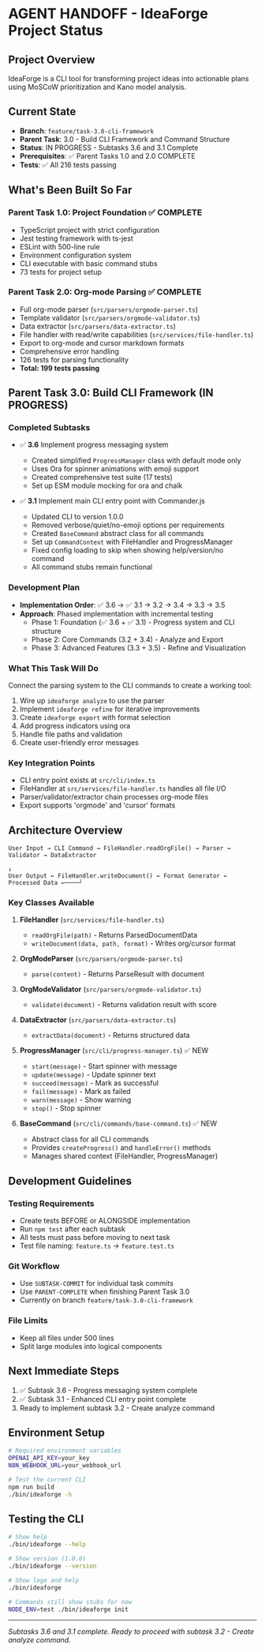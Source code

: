 # AGENT HANDOFF - IdeaForge Project Status

## Project Overview
IdeaForge is a CLI tool for transforming project ideas into actionable plans using MoSCoW prioritization and Kano model analysis.

## Current State
- **Branch**: `feature/task-3.0-cli-framework`
- **Parent Task**: 3.0 - Build CLI Framework and Command Structure
- **Status**: IN PROGRESS - Subtasks 3.6 and 3.1 Complete
- **Prerequisites**: ✅ Parent Tasks 1.0 and 2.0 COMPLETE
- **Tests**: ✅ All 216 tests passing

## What's Been Built So Far

### Parent Task 1.0: Project Foundation ✅ COMPLETE
- TypeScript project with strict configuration
- Jest testing framework with ts-jest
- ESLint with 500-line rule
- Environment configuration system
- CLI executable with basic command stubs
- 73 tests for project setup

### Parent Task 2.0: Org-mode Parsing ✅ COMPLETE
- Full org-mode parser (`src/parsers/orgmode-parser.ts`)
- Template validator (`src/parsers/orgmode-validator.ts`)
- Data extractor (`src/parsers/data-extractor.ts`)
- File handler with read/write capabilities (`src/services/file-handler.ts`)
- Export to org-mode and cursor markdown formats
- Comprehensive error handling
- 126 tests for parsing functionality
- **Total: 199 tests passing**

## Parent Task 3.0: Build CLI Framework (IN PROGRESS)

### Completed Subtasks
- ✅ **3.6** Implement progress messaging system
  - Created simplified `ProgressManager` class with default mode only
  - Uses Ora for spinner animations with emoji support
  - Created comprehensive test suite (17 tests)
  - Set up ESM module mocking for ora and chalk

- ✅ **3.1** Implement main CLI entry point with Commander.js
  - Updated CLI to version 1.0.0
  - Removed verbose/quiet/no-emoji options per requirements
  - Created `BaseCommand` abstract class for all commands
  - Set up `CommandContext` with FileHandler and ProgressManager
  - Fixed config loading to skip when showing help/version/no command
  - All command stubs remain functional

### Development Plan
- **Implementation Order**: ✅ 3.6 → ✅ 3.1 → 3.2 → 3.4 → 3.3 → 3.5
- **Approach**: Phased implementation with incremental testing
  - Phase 1: Foundation (✅ 3.6 + ✅ 3.1) - Progress system and CLI structure
  - Phase 2: Core Commands (3.2 + 3.4) - Analyze and Export
  - Phase 3: Advanced Features (3.3 + 3.5) - Refine and Visualization

### What This Task Will Do
Connect the parsing system to the CLI commands to create a working tool:
1. Wire up `ideaforge analyze` to use the parser
2. Implement `ideaforge refine` for iterative improvements
3. Create `ideaforge export` with format selection
4. Add progress indicators using ora
5. Handle file paths and validation
6. Create user-friendly error messages

### Key Integration Points
- CLI entry point exists at `src/cli/index.ts`
- FileHandler at `src/services/file-handler.ts` handles all file I/O
- Parser/validator/extractor chain processes org-mode files
- Export supports 'orgmode' and 'cursor' formats

## Architecture Overview

```
User Input → CLI Command → FileHandler.readOrgFile() → Parser → Validator → DataExtractor
                                                                                    ↓
User Output ← FileHandler.writeDocument() ← Format Generator ← Processed Data ←────┘
```

### Key Classes Available
1. **FileHandler** (`src/services/file-handler.ts`)
   - `readOrgFile(path)` - Returns ParsedDocumentData
   - `writeDocument(data, path, format)` - Writes org/cursor format

2. **OrgModeParser** (`src/parsers/orgmode-parser.ts`)
   - `parse(content)` - Returns ParseResult with document

3. **OrgModeValidator** (`src/parsers/orgmode-validator.ts`)
   - `validate(document)` - Returns validation result with score

4. **DataExtractor** (`src/parsers/data-extractor.ts`)
   - `extractData(document)` - Returns structured data

5. **ProgressManager** (`src/cli/progress-manager.ts`) ✅ NEW
   - `start(message)` - Start spinner with message
   - `update(message)` - Update spinner text
   - `succeed(message)` - Mark as successful
   - `fail(message)` - Mark as failed
   - `warn(message)` - Show warning
   - `stop()` - Stop spinner

6. **BaseCommand** (`src/cli/commands/base-command.ts`) ✅ NEW
   - Abstract class for all CLI commands
   - Provides `createProgress()` and `handleError()` methods
   - Manages shared context (FileHandler, ProgressManager)

## Development Guidelines

### Testing Requirements
- Create tests BEFORE or ALONGSIDE implementation
- Run `npm test` after each subtask
- All tests must pass before moving to next task
- Test file naming: `feature.ts` → `feature.test.ts`

### Git Workflow
- Use `SUBTASK-COMMIT` for individual task commits
- Use `PARENT-COMPLETE` when finishing Parent Task 3.0
- Currently on branch `feature/task-3.0-cli-framework`

### File Limits
- Keep all files under 500 lines
- Split large modules into logical components

## Next Immediate Steps

1. ✅ Subtask 3.6 - Progress messaging system complete
2. ✅ Subtask 3.1 - Enhanced CLI entry point complete
3. Ready to implement subtask 3.2 - Create analyze command

## Environment Setup
```bash
# Required environment variables
OPENAI_API_KEY=your_key
N8N_WEBHOOK_URL=your_webhook_url

# Test the current CLI
npm run build
./bin/ideaforge -h
```

## Testing the CLI
```bash
# Show help
./bin/ideaforge --help

# Show version (1.0.0)
./bin/ideaforge --version

# Show logo and help
./bin/ideaforge

# Commands still show stubs for now
NODE_ENV=test ./bin/ideaforge init
```

---
*Subtasks 3.6 and 3.1 complete. Ready to proceed with subtask 3.2 - Create analyze command.*
